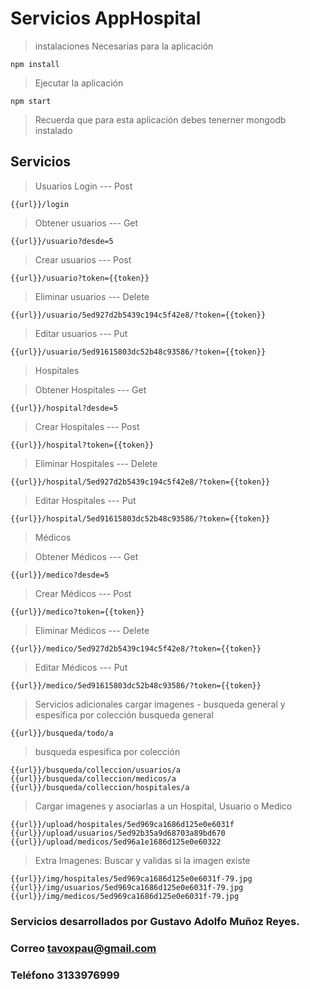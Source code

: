 # Servicios AppHospital

> instalaciones Necesarias para la aplicación

```
npm install
```

> Ejecutar la aplicación

```
npm start
```
> Recuerda que para esta aplicación debes tenerner mongodb instalado

## Servicios
> Usuarios
> Login --- Post
```
{{url}}/login
```
> Obtener usuarios --- Get
```
{{url}}/usuario?desde=5 
```
> Crear usuarios --- Post
```
{{url}}/usuario?token={{token}}
```
> Eliminar usuarios --- Delete
```
{{url}}/usuario/5ed927d2b5439c194c5f42e8/?token={{token}}
```
> Editar usuarios --- Put
```
{{url}}/usuario/5ed91615803dc52b48c93586/?token={{token}}
```

> Hospitales

> Obtener Hospitales --- Get
```
{{url}}/hospital?desde=5 
```
> Crear Hospitales --- Post
```
{{url}}/hospital?token={{token}}
```
> Eliminar Hospitales --- Delete
```
{{url}}/hospital/5ed927d2b5439c194c5f42e8/?token={{token}}
```
> Editar Hospitales --- Put
```
{{url}}/hospital/5ed91615803dc52b48c93586/?token={{token}}
```

> Médicos

> Obtener Médicos --- Get
```
{{url}}/medico?desde=5 
```
> Crear Médicos --- Post
```
{{url}}/medico?token={{token}}
```
> Eliminar Médicos --- Delete
```
{{url}}/medico/5ed927d2b5439c194c5f42e8/?token={{token}}
```
> Editar Médicos --- Put
```
{{url}}/medico/5ed91615803dc52b48c93586/?token={{token}}
```

> Servicios adicionales cargar imagenes - busqueda general y espesifica por colección
> busqueda general
```
{{url}}/busqueda/todo/a
```
> busqueda espesifica por colección
```
{{url}}/busqueda/colleccion/usuarios/a
{{url}}/busqueda/colleccion/medicos/a
{{url}}/busqueda/colleccion/hospitales/a
```
> Cargar imagenes y asociarlas a un Hospital, Usuario o Medico
```
{{url}}/upload/hospitales/5ed969ca1686d125e0e6031f
{{url}}/upload/usuarios/5ed92b35a9d68703a89bd670
{{url}}/upload/medicos/5ed96a1e1686d125e0e60322
```
> Extra Imagenes: Buscar y validas si la imagen existe
```
{{url}}/img/hospitales/5ed969ca1686d125e0e6031f-79.jpg
{{url}}/img/usuarios/5ed969ca1686d125e0e6031f-79.jpg
{{url}}/img/medicos/5ed969ca1686d125e0e6031f-79.jpg
```
### Servicios desarrollados por Gustavo Adolfo Muñoz Reyes. 
### Correo tavoxpau@gmail.com
### Teléfono 3133976999